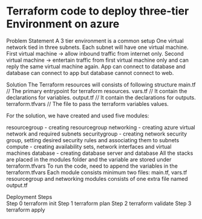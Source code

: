 # Terraform code to deploy three-tier Environment on azure
Problem Statement
A 3 tier environment is a common setup
One virtual network tied in three subnets.
Each subnet will have one virtual machine.
First virtual machine -> allow inbound traffic from internet only.
Second virtual machine -> entertain traffic from first virtual machine only and can reply the same virtual machine again.
App can connect to database and database can connect to app but database cannot connect to web.

Solution
The Terraform resources will consists of following structure
 main.tf                   // The primary entrypoint for terraform resources.
vars.tf                   // It contain the declarations for variables.
output.tf                 // It contain the declarations for outputs.
terraform.tfvars          // The file to pass the terraform variables values.

For the solution, we have created and used five modules:

resourcegroup - creating resourcegroup
networking - creating azure virtual network and required subnets
securitygroup - creating network security group, setting desired security rules and associating them to subnets
compute - creating availability sets, network interfaces and virtual machines
database - creating database server and database
All the stacks are placed in the modules folder and the variable are stored under terraform.tfvars
To run the code, need to append the variables in the terraform.tfvars
Each module consists minimum two files: main.tf, vars.tf
resourcegroup and networking modules consists of one extra file named output.tf

Deployment
Steps  
Step 0 terraform init
Step 1 terraform plan
Step 2 terraform validate
Step 3 terraform apply
